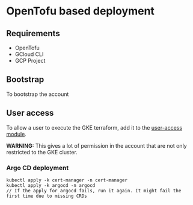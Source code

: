 # OpenTofu based deployment

## Requirements

- OpenTofu
- GCloud CLI
- GCP Project

## Bootstrap

To bootstrap the account

## User access

To allow a user to execute the GKE terraform, add it to the [user-access module](./user-access/README.md).

**WARNING:** This gives a lot of permission in the account that are not only restricted to the GKE cluster.

### Argo CD deployment

```
kubectl apply -k cert-manager -n cert-manager
kubectl apply -k argocd -n argocd
// If the apply for argocd fails, run it again. It might fail the first time due to missing CRDs
```
